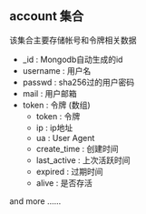 ## account 集合
该集合主要存储帐号和令牌相关数据

* \_id : Mongodb自动生成的id
* username : 用户名
* passwd : sha256过的用户密码
* mail : 用户邮箱
* token : 令牌 (数组)
  *  token : 令牌
  *  ip : ip地址
  *  ua : User Agent
  *  create\_time : 创建时间
  *  last\_active : 上次活跃时间
  *  expired : 过期时间 
  *  alive : 是否存活

and more ……